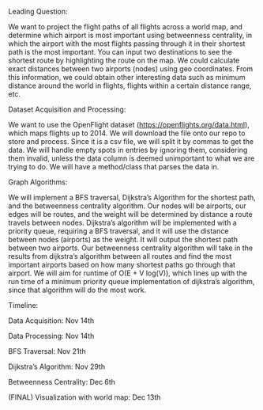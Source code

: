 Leading Question:

We want to project the flight paths of all flights across a world map, and determine which airport is most important using betweenness centrality, in which the airport with the most flights passing through it in their shortest path is the most important. You can input two destinations to see the shortest route by highlighting the route on the map. We could calculate exact distances between two airports (nodes) using geo coordinates. From this information, we could obtain other interesting data such as minimum distance around the world in flights, flights within a certain distance range, etc.
 
Dataset Acquisition and Processing:

We want to use the OpenFlight dataset (https://openflights.org/data.html), which maps flights up to 2014. We will download the file onto our repo to store and process. Since it is a csv file, we will split it by commas to get the data. We will handle empty spots in entries by ignoring them, considering them invalid, unless the data column is deemed unimportant to what we are trying to do. We will have a method/class that parses the data in.
 
Graph Algorithms:

We will implement a BFS traversal, Dijkstra’s Algorithm for the shortest path, and the betweenness centrality algorithm. Our nodes will be airports, our edges will be routes, and the weight will be determined by distance a route travels between nodes. Dijkstra’s algorithm will be implemented with a priority queue, requiring a BFS traversal, and it will use the distance between nodes (airports) as the weight. It will output the shortest path between two airports. Our betweenness centrality algorithm will take in the results from dijkstra’s algorithm between all routes and find the most important airports based on how many shortest paths go through that airport. We will aim for runtime of O(E + V log(V)), which lines up with the run time of a minimum priority queue implementation of dijkstra’s algorithm, since that algorithm will do the most work.
 
Timeline:

Data Acquisition: Nov 14th

Data Processing: Nov 14th

BFS Traversal: Nov 21th

Dijkstra’s Algorithm: Nov 29th

Betweenness Centrality: Dec 6th

(FINAL) Visualization with world map: Dec 13th
